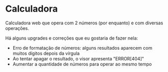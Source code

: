 # Calculadora
 Calculadora web que opera com 2 números (por enquanto) e com diversas operações.
 
 Há alguns upgrades e correções que eu gostaria de fazer nela:
 
 * Erro de formatação de números: alguns resultados aparecem com muitos dígitos depois da vírgula
 * Ao tentar apagar o resultado, o visor apresenta "ERROR[404]"
 * Aumentar a quantidade de números para operar ao mesmo tempo
 
